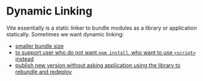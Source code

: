 # Dynamic Linking

Vite essentially is a static linker to bundle modules as a library or application statically. Sometimes we want dynamic linking:

* [smaller bundle size](./use-big-library-via-cdn/)
* [to support user who do not want `npm install`, who want to use `<script>` instead](./hybrid-npm-package/)
* [publish new version without asking application using the library to rebundle and redeploy](./remote-package/)